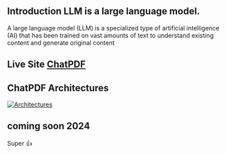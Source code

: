 ## Introduction LLM is a large language model.

A large language model (LLM) is a specialized type of artificial intelligence (AI) that has been trained on vast amounts of text to understand existing content and generate original content

## Live Site [ChatPDF](https://smartchatpdf.vercel.app/)

## ChatPDF Architectures

[![Architectures](https://miro.medium.com/v2/resize:fit:923/1*CJzoMxqFrxrDv2UpZt23ZQ.png)](https://miro.medium.com/v2/resize:fit:923/1*CJzoMxqFrxrDv2UpZt23ZQ.png)

## coming  soon 2024
Super 👍


